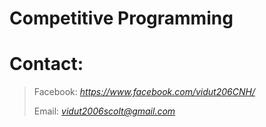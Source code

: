 # Competitive Programming

# Contact:
> Facebook: *https://www.facebook.com/vidut206CNH/*
>
> Email: *vidut2006scolt@gmail.com*
 
